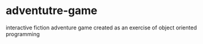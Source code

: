 # adventutre-game
interactive fiction adventure game created as an exercise of object oriented programming
